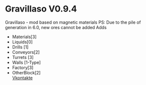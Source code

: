 # Gravillaso V0.9.4
Gravillaso - mod based on magnetic materials 
PS: Due to the pile of generation in 6.0, new ores cannot be added
Adds
* Materials[3]
* Liquids[0]
* Drills [1]
* Conveyors[2]
* Turrets [3]
* Walls [1-Type]
* Factory[3]
* OtherBlock[2]  
[Vkontakte](https://vk.com/nickname_73)  
